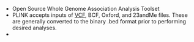 + Open Source Whole Genome Association Analysis Toolset 
+ PLINK accepts inputs of [VCF](https://en.wikipedia.org/wiki/Variant_Call_Format "Variant Call Format"), BCF, Oxford, and 23andMe files. These are generally converted to the binary .bed format prior to performing desired analyses.
+ 